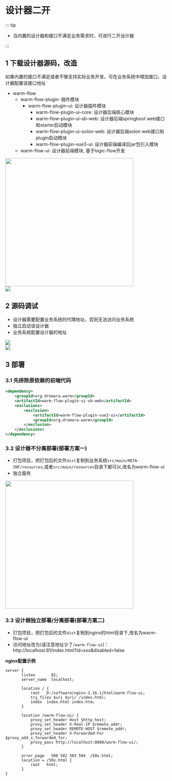 # 设计器二开

::: tip
- 当内置的设计器和接口不满足业务需求时，可进行二开设计器

:::

## 1 下载设计器源码，改造 

如果内置的接口不满足或者不够支持实际业务开发，可在业务系统中增加接口，设计器配置该接口地址


- warm-flow
    - warm-flow-plugin:                         插件模块
        - warm-flow-plugin-ui:                     设计器插件模块
            - warm-flow-plugin-ui-core:              设计器后端核心模块
            - warm-flow-plugin-ui-sb-web:            设计器后端springboot web接口和starter启动模块
            - warm-flow-plugin-ui-solon-web:         设计器后端solon web接口和plugin启动模块
            - warm-flow-plugin-vue3-ui:              设计器前端编译后jar包引入模块
    - warm-flow-ui:                              设计器前端模块, 基于logic-flow开发

<div><img src="https://foruda.gitee.com/images/1754016507623081125/62e2f1b9_2218307.png" width="400"></div>
<div><img src="https://foruda.gitee.com/images/1730958025453602251/ae415296_2218307.png"></div>

## 2 源码调试
- 设计器需要配置业务系统的代理地址，否则无法访问业务系统
- 独立启动该设计器
- 业务系统配置设计器的地址

<div><img src="https://foruda.gitee.com/images/1754016548953059153/82d1314c_2218307.png"></div>
<div><img src="https://foruda.gitee.com/images/1730825131504921296/a17821eb_2218307.png"></div>

## 3 部署
### 3.1 先排除原依赖的前端代码

```xml
<dependency>
    <groupId>org.dromara.warm</groupId>
    <artifactId>warm-flow-plugin-ui-sb-web</artifactId>
    <exclusions>
        <exclusion>
            <artifactId>warm-flow-plugin-vue3-ui</artifactId>
            <groupId>org.dromara.warm</groupId>
        </exclusion>
    </exclusions>
</dependency>
```

### 3.2 设计器不分离部署(部署方案一)
- 打包项目，把打包后的文件`dist`复制到业务系统`src/main/META-INF/resources`,或者`src/main/resources`目录下都可以,改名为warm-flow-ui
- 独立服务

<div><img src="https://foruda.gitee.com/images/1730822519593337466/41e4ce38_2218307.png" width="400"></div>

### 3.3 设计器独立部署/分离部署(部署方案二)
- 打包项目，把打包后的文件`dist`复制到nginx的html目录下,改名为warm-flow-ui
- 访问地址改为(请注意地址少了`/warm-flow-ui`)：http://localhost:81/index.html?id=xxx&disabled=false

**nginx配置示例**

```
server {
       listen       82;
       server_name  localhost;
	   
	   location / {
	       root   D:/software/nginx-1.16.1/html/warm-flow-ui;
	   	   try_files $uri $uri/ /index.html;
	   	   index  index.html index.htm;
	   }
	   
	   location /warm-flow-ui/ {
	       proxy_set_header Host $http_host;
	       proxy_set_header X-Real-IP $remote_addr;
	       proxy_set_header REMOTE-HOST $remote_addr;
	       proxy_set_header X-Forwarded-For $proxy_add_x_forwarded_for;
	       proxy_pass http://localhost:8080/warm-flow-ui/;
	   }

       error_page   500 502 503 504  /50x.html;
       location = /50x.html {
           root   html;
       }
}
```
